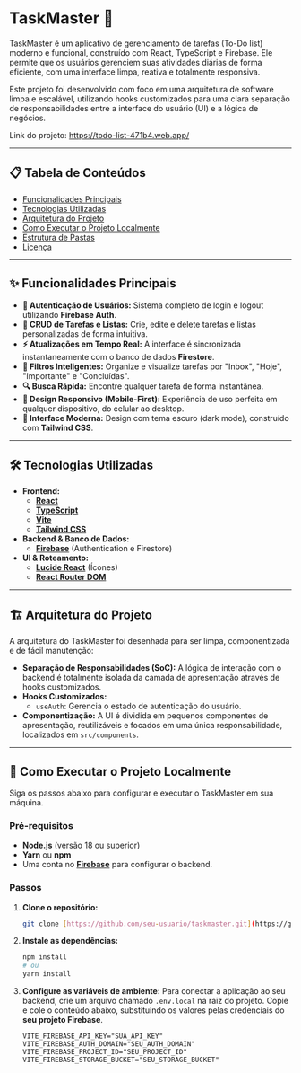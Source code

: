 # TaskMaster 🚀

TaskMaster é um aplicativo de gerenciamento de tarefas (To-Do list) moderno e funcional, construído com React, TypeScript e Firebase. Ele permite que os usuários gerenciem suas atividades diárias de forma eficiente, com uma interface limpa, reativa e totalmente responsiva.

Este projeto foi desenvolvido com foco em uma arquitetura de software limpa e escalável, utilizando hooks customizados para uma clara separação de responsabilidades entre a interface do usuário (UI) e a lógica de negócios.

Link do projeto: https://todo-list-471b4.web.app/

---


## 📋 Tabela de Conteúdos

* [Funcionalidades Principais](#-funcionalidades-principais)
* [Tecnologias Utilizadas](#-tecnologias-utilizadas)
* [Arquitetura do Projeto](#-arquitetura-do-projeto)
* [Como Executar o Projeto Localmente](#-como-executar-o-projeto-localmente)
* [Estrutura de Pastas](#-estrutura-de-pastas)
* [Licença](#-licença)

---

## ✨ Funcionalidades Principais

* **🔐 Autenticação de Usuários:** Sistema completo de login e logout utilizando **Firebase Auth**.
* **📝 CRUD de Tarefas e Listas:** Crie, edite e delete tarefas e listas personalizadas de forma intuitiva.
* **⚡ Atualizações em Tempo Real:** A interface é sincronizada instantaneamente com o banco de dados **Firestore**.
* **📂 Filtros Inteligentes:** Organize e visualize tarefas por "Inbox", "Hoje", "Importante" e "Concluídas".
* **🔍 Busca Rápida:** Encontre qualquer tarefa de forma instantânea.
* **📱 Design Responsivo (Mobile-First):** Experiência de uso perfeita em qualquer dispositivo, do celular ao desktop.
* **🎨 Interface Moderna:** Design com tema escuro (dark mode), construído com **Tailwind CSS**.

---

## 🛠️ Tecnologias Utilizadas

* **Frontend:**
    * **[React](https://react.dev/)**
    * **[TypeScript](https://www.typescriptlang.org/)**
    * **[Vite](https://vitejs.dev/)**
    * **[Tailwind CSS](https://tailwindcss.com/)**
* **Backend & Banco de Dados:**
    * **[Firebase](https://firebase.google.com/)** (Authentication e Firestore)
* **UI & Roteamento:**
    * **[Lucide React](https://lucide.dev/)** (Ícones)
    * **[React Router DOM](https://reactrouter.com/)**

---

## 🏗️ Arquitetura do Projeto

A arquitetura do TaskMaster foi desenhada para ser limpa, componentizada e de fácil manutenção:

* **Separação de Responsabilidades (SoC):** A lógica de interação com o backend é totalmente isolada da camada de apresentação através de hooks customizados.
* **Hooks Customizados:**
    * `useAuth`: Gerencia o estado de autenticação do usuário.
* **Componentização:** A UI é dividida em pequenos componentes de apresentação, reutilizáveis e focados em uma única responsabilidade, localizados em `src/components`.

---

## 🚀 Como Executar o Projeto Localmente

Siga os passos abaixo para configurar e executar o TaskMaster em sua máquina.

### Pré-requisitos

* **Node.js** (versão 18 ou superior)
* **Yarn** ou **npm**
* Uma conta no **[Firebase](https://firebase.google.com/)** para configurar o backend.

### Passos

1.  **Clone o repositório:**
    ```bash
    git clone [https://github.com/seu-usuario/taskmaster.git](https://github.com/seu-usuario/taskmaster.git)
    ```

2.  **Instale as dependências:**
    ```bash
    npm install
    # ou
    yarn install
    ```

3.  **Configure as variáveis de ambiente:**
    Para conectar a aplicação ao seu backend, crie um arquivo chamado `.env.local` na raiz do projeto. Copie e cole o conteúdo abaixo, substituindo os valores pelas credenciais do **seu projeto Firebase**.

    ```.env.local
    VITE_FIREBASE_API_KEY="SUA_API_KEY"
    VITE_FIREBASE_AUTH_DOMAIN="SEU_AUTH_DOMAIN"
    VITE_FIREBASE_PROJECT_ID="SEU_PROJECT_ID"
    VITE_FIREBASE_STORAGE_BUCKET="SEU_STORAGE_BUCKET"
    
